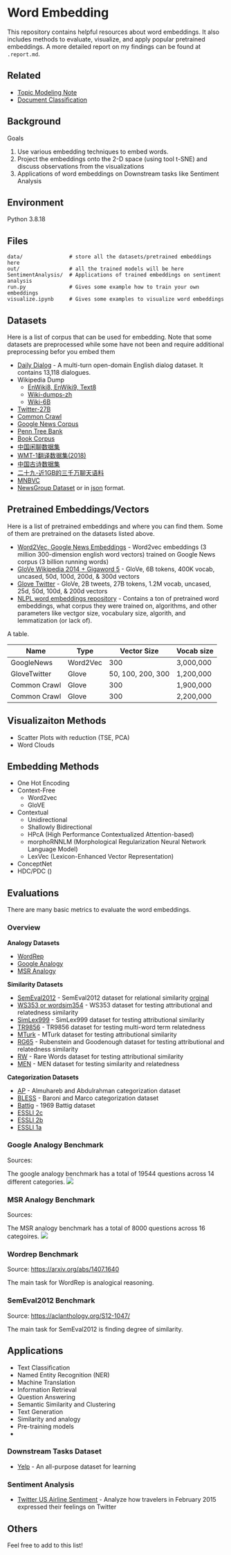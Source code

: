 
# Word Embedding

This repository contains helpful resources about word embeddings. It also includes methods to evaluate, visualize, and apply popular pretrained embeddings. A more detailed report on my findings can be found at `.report.md`. 

## Related
- [Topic Modeling Note]()
- [Document Classification]()

## Background
Goals
1. Use various embedding techniques to embed words.
2. Project the embeddings onto the 2-D space (using tool t-SNE) and discuss observations from the visualizations
3. Applications of word embeddings on Downstream tasks like Sentiment Analysis

## Environment
Python 3.8.18

## Files
```
data/               # store all the datasets/pretrained embeddings here
out/                # all the trained models will be here
SentimentAnalysis/  # Applications of trained embeddings on sentiment analysis
run.py              # Gives some example how to train your own embeddings
visualize.ipynb     # Gives some examples to visualize word embeddings
```

## Datasets
Here is a list of corpus that can be used for embedding. Note that some datasets are preprocessed while some have not been and require additional preprocessing befor you embed them

- [Daily Dialog](http://yanran.li/dailydialog.html) - A multi-turn open-domain English dialog dataset. It contains 13,118 dialogues.
- Wikipedia Dump
  - [EnWiki8, EnWiki9, Text8](http://mattmahoney.net/dc/textdata.html)
  - [Wiki-dumps-zh](https://github.com/lzhenboy/word2vec-Chinese?tab=readme-ov-file)
  - [Wiki-6B]()
- [Twitter-27B]()
- [Common Crawl](https://commoncrawl.org)
- [Google News Corpus]()
- [Penn Tree Bank](https://catalog.ldc.upenn.edu/LDC99T42)
- [Book Corpus](https://github.com/soskek/bookcorpus?tab=readme-ov-file)
- [中国闲聊数据集](https://github.com/codemayq/chinese-chatbot-corpus)
- [WMT-1翻译数据集(2018)](https://www.statmt.org/wmt18/translation-task.html)
- [中国古诗数据集](https://github.com/congcong0806/Chinese-Poetry-Dataset)
- [二十九-近1GB的三千万聊天语料](https://wohugb.github.io/chatbot/29.corpus-1g/)
- [MNBVC](https://github.com/esbatmop/MNBVC)
- [NewsGroup Dataset](http://qwone.com/~jason/20Newsgroups/) or in [json](https://raw.githubusercontent.com/selva86/datasets/master/newsgroups.json) format.


## Pretrained Embeddings/Vectors
Here is a list of pretrained embeddings and where you can find them. Some of them are pretrained on the datasets listed above.
- [Word2Vec, Google News Embeddings](https://github.com/mmihaltz/word2vec-GoogleNews-vectors) - Word2vec embeddings (3 million 300-dimension english word vectors) trained on Google News corpus (3 billion running words)
- [GloVe Wikipedia 2014 + Gigaword 5](https://nlp.stanford.edu/projects/glove/) - GloVe, 6B tokens, 400K vocab, uncased, 50d, 100d, 200d, & 300d vectors
- [Glove Twitter](https://nlp.stanford.edu/projects/glove/) - GloVe, 2B tweets, 27B tokens, 1.2M vocab, uncased, 25d, 50d, 100d, & 200d vectors
- [NLPL word embeddings repository](http://vectors.nlpl.eu/repository/) - Contains a ton of pretrained word embeddings, what corpus they were trained on, algorithms, and other parameters like vectgor size, vocabulary size, algorith, and lemmatization (or lack of).

A table.

| Name         | Type     | Vector Size       | Vocab size |
| ------------ | -------- | ----------------- | ---------- |
| GoogleNews   | Word2Vec | 300               | 3,000,000  |
| GloveTwitter | Glove    | 50, 100, 200, 300 | 1,200,000  |
| Common Crawl | Glove    | 300               | 1,900,000  |
| Common Crawl | Glove    | 300               | 2,200,000  |

## Visualizaiton Methods
- Scatter Plots with reduction (TSE, PCA)
- Word Clouds

## Embedding Methods
- One Hot Encoding
- Context-Free
  - Word2vec
  - GloVE
- Contextual
  - Unidirectional
  - Shallowly Bidirectional
  - HPcA (High Performance Contextualized Attention-based)
  - morphoRNNLM (Morphological Regularization Neural Network Language Model)
  - LexVec (Lexicon-Enhanced Vector Representation)
- ConceptNet
- HDC/PDC ()
  
## Evaluations
There are many basic metrics to evaluate the word embeddings.

### Overview
**Analogy Datasets**
- [WordRep](https://www.dropbox.com/sh/5k78h9gllvc44vt/AAALLQq-Bge605OIMlmGBbNJa?dl=1)
- [Google Analogy](https://www.dropbox.com/s/eujtyfb5zem1mim/EN-GOOGLE.txt?dl=1)
- [MSR Analogy](https://www.dropbox.com/s/ne0fib302jqbatw/EN-MSR.txt?dl=1)

**Similarity Datasets**
- [SemEval2012](https://www.dropbox.com/sh/aarqsfnumx3d8ds/AAB05Mu2HdypP0pudGrNjooaa?dl=1) - SemEval2012 dataset for relational similarity [orginal](https://sites.google.com/site/semeval2012task2/home)
- [WS353 or wordsim354]() - WS353 dataset for testing attributional and relatedness similarity
- [SimLex999](https://www.dropbox.com/s/0jpa1x8vpmk3ych/EN-SIM999.txt?dl=1) -  SimLex999 dataset for testing attributional similarity
- [TR9856](https://www.research.ibm.com/haifa/dept/vst/files/IBM_Debater_(R)_TR9856.v2.zip) - TR9856 dataset for testing multi-word term relatedness
- [MTurk](https://www.dropbox.com/s/f1v4ve495mmd9pw/EN-TRUK.txt?dl=1) - MTurk dataset for testing attributional similarity
- [RG65](https://www.dropbox.com/s/chopke5zqly228d/EN-RG-65.txt?dl=1) - Rubenstein and Goodenough dataset for testing attributional and relatedness similarity
- [RW](https://www.dropbox.com/s/xhimnr51kcla62k/EN-RW.txt?dl=1) - Rare Words dataset for testing attributional similarity
- [MEN](https://www.dropbox.com/s/b9rv8s7l32ni274/EN-MEN-LEM.txt?dl=1) - MEN dataset for testing similarity and relatedness

**Categorization Datasets**
- [AP](https://www.dropbox.com/sh/6xu1c1aan8f83p3/AACMyoLwncNhRkUkqvGurYB6a?dl=1) - Almuhareb and Abdulrahman categorization dataset
- [BLESS](https://www.dropbox.com/sh/5qbl5cmh17o3eh0/AACyCEqpMktdMI05zwphJRI7a?dl=1) - Baroni and Marco categorization dataset
- [Battig](https://www.dropbox.com/sh/ckp4yu7k7xl7u2a/AABhmpgU3ake3T9liA9BR8EBa?dl=1) - 1969 Battig dataset
- [ESSLI 2c](https://www.dropbox.com/sh/d3mcyl3b5mawfhm/AAABygW1rguhI4L0XSw_I68ta?dl=1)
- [ESSLI 2b](https://www.dropbox.com/sh/7gdv52gy9vb4mf2/AACExLgHdbvbBrRZBP6CcdDaa?dl=1)
- [ESSLI 1a](https://www.dropbox.com/sh/h362565r1sk5wii/AADjcdYy3nRo-MjuFUSvb-0ya?dl=1)

### Google Analogy Benchmark
Sources:

The google analogy benchmark has a total of 19544 questions across 14 different categories.
![](./images/google_analogy_cat.png)

### MSR Analogy Benchmark
Sources:

The MSR analogy benchmark has a total of 8000 questions across 16 categoires.
![](./images/msr_analogy_cat.png)

### Wordrep Benchmark
Source: https://arxiv.org/abs/1407.1640

The main task for WordRep is analogical reasoning.

### SemEval2012 Benchmark
Source: https://aclanthology.org/S12-1047/

The main task for SemEval2012 is finding degree of similarity.

## Applications
- Text Classification
- Named Entity Recognition (NER)
- Machine Translation
- Information Retrieval
- Question Answering
- Semantic Similarity and Clustering
- Text Generation
- Similarity and analogy
- Pre-training models
- 

### Downstream Tasks Dataset
- [Yelp](https://www.yelp.com/dataset) - An all-purpose dataset for learning

### Sentiment Analysis
- [Twitter US Airline Sentiment](https://www.kaggle.com/datasets/crowdflower/twitter-airline-sentiment) - Analyze how travelers in February 2015 expressed their feelings on Twitter

## Others
Feel free to add to this list!
